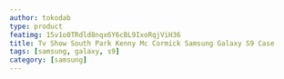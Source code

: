 ```yaml
---
author: tokodab
type: product
featimg: 15v1o0TRdld8nqx6Y6cBL9IxoRqjViH36
title: Tv Show South Park Kenny Mc Cormick Samsung Galaxy S9 Case
tags: [samsung, galaxy, s9]
category: [samsung]
---
```

